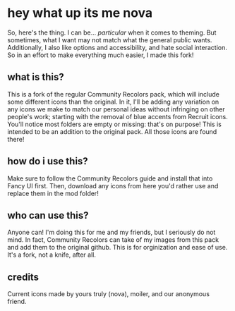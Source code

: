 # hey what up its me nova
So, here's the thing. I can be... *particular* when it comes to theming. But sometimes, what I want may not match what the general public wants. Additionally, I also like options and accessibility, and hate social interaction. So in an effort to make everything much easier, I made this fork!
## what is this?
This is a fork of the regular Community Recolors pack, which will include some different icons than the original. In it, I'll be adding any variation on any icons we make to match our personal ideas without infringing on other people's work; starting with the removal of blue accents from Recruit icons. You'll notice most folders are empty or missing: that's on purpose! This is intended to be an addition to the original pack. All those icons are found there!
## how do i use this?
Make sure to follow the Community Recolors guide and install that into Fancy UI first. Then, download any icons from here you'd rather use and replace them in the mod folder!
## who can use this?
Anyone can! I'm doing this for me and my friends, but I seriously do not mind. In fact, Community Recolors can take of my images from this pack and add them to the original github. This is for orginization and ease of use. It's a fork, not a knife, after all.
## credits
Current icons made by yours truly (nova), moiler, and our anonymous friend. 